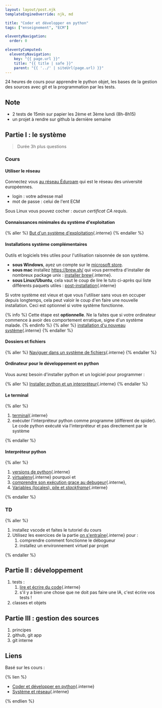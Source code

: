 ```yaml
---
layout: layout/post.njk
templateEngineOverride: njk, md

title: "Coder et développer en python"
tags: ["enseignement", "ECM"]

eleventyNavigation:
  order: 0

eleventyComputed:
  eleventyNavigation:
    key: "{{ page.url }}"
    title: "{{ title | safe }}"
    parent: "{{ '../' | siteUrl(page.url) }}"
---
```


24 heures de cours pour apprendre le python objet, les bases de la gestion des sources avec git et la programmation par les tests.

## Note

- 2 tests de 15min sur papier les 2ème et 3ème lundi (8h-8h15)
- un projet à rendre sur github la dernière semaine

## Partie I : le système

> Durée 3h plus questions

### Cours

#### Utiliser le réseau

Connectez vous [au réseau Éduroam](https://www.eduroam.fr/) qui est le réseau des université européennes.

- login : votre adresse mail
- mot de passe : celui de l'ent ECM

Sous Linux vous pouvez cocher : *aucun certificat CA requis*.

#### Connaissances minimales du système d'exploitation

{% aller %}
[But d'un système d'exploitation](/cours/système-et-réseau/bases-système/bases/but){.interne}
{% endaller %}

#### Installations système complémentaires

Outils et logiciels très utiles pour l'utilisation raisonnée de son système.

- **sous Windows**, ayez un compte sur le [microsoft store](https://apps.microsoft.com/home?hl=fr-FR&gl=FR).
- **sous mac** installez <https://brew.sh/> qui vous permettra d'installer de nombreux package unix : [installer brew](/cours/système-et-réseau/bases-système/système-installation/brew/){.interne}.
- **sous Linux/Ubuntu**, cela vaut le coup de lire le tuto ci-après qui liste différents paquets utiles : [post-installation](/cours/système-et-réseau/linux/bases-linux/post-installation/){.interne}

Si votre système est vieux et que vous l'utiliser sans vous en occuper depuis longtemps, cela peut valoir le coup d'en faire une nouvelle installation. Ceci est optionnel si votre système fonctionne.

{% info %}
Cette étape est **optionnelle**. Ne la faites que si votre ordinateur commence à avoir des comportement erratique, signe d'un système malade.
{% endinfo %}
{% aller %}
[installation d'u nouveau système](/cours/système-et-réseau/bases-système/système-installation/){.interne}
{% endaller %}

#### Dossiers et fichiers

{% aller %}
[Naviguer dans un système de fichiers](/cours/système-et-réseau/bases-système/bases/interactions/fichiers-navigation/){.interne}
{% endaller %}

#### Ordinateur pour le développement en python

Vous aurez besoin d'installer python et un logiciel pour programmer :

{% aller %}
[Installer python et un interpréteur](/cours/coder-et-développer/bases-programmation/interpréteur/){.interne}
{% endaller %}

#### Le terminal

{% aller %}

1. [terminal](/cours/système-et-réseau/bases-système/terminal/){.interne}
2. exécuter l'interpréteur python comme programme (différent de spider). Le code python exécuté via l'interpréteur et pas directement par le système

{% endaller %}

#### Interpréteur python

{% aller %}

1. [versions de python](/cours/coder-et-développer/version-python/){.interne}
2. [virtualenv](/cours/coder-et-développer/environnements-virtuels/){.interne} pourquoi et 
3. [comprendre son exécution grace au debugeur](/cours/coder-et-développer/debugger/){.interne},  
4. [Variables (locales), pile et _stackframe_](/cours/coder-et-développer/données-mémoire/){.interne}

{% endaller %}

### TD

{% aller %}

1. installez vscode et faites le tutoriel du cours
2. Utilisez les exercices de la partie [on s'entraîne](/cours/coder-et-développer/projet-codes/){.interne} pour :
   1. comprendre comment fonctionne le débogueur
   2. installez un environnement virtuel par projet

{% endaller %}

<!-- > TBD test : interpréteur vs programme / variable locale vs globale -->

## Partie II : développement

1. tests :
   1. [lire et écrire du code](/cours/coder-et-développer/écrire-code/){.interne}
   2. s'il y a bien une chose que ne doit pas faire une IA, c'est écrire vos tests !
2. classes et objets

## Partie III : gestion des sources

1. principes
2. github, git app
3. git interne

<!-- > TBD note avec commit pertinent sur un petit projet -->

## Liens

Basé sur les cours :

{% lien %}

- [Coder et développer en python](/cours/coder-et-développer){.interne}
- [Système et réseau](/cours_informatique/cours/système-et-réseau){.interne}

{% endlien %}

